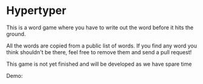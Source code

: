 # Hypertyper
This is a word game where you have to write out the word before it hits the ground.

All the words are copied from a public list of words. If you find any word you think shouldn't be there, feel free to remove them and send a pull request!

This game is not yet finished and will be developed as we have spare time

Demo: 